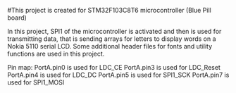 #This project is created for STM32F103C8T6 microcontroller (Blue Pill board)

In this project, SPI1 of the microcontroller is activated and then is used for transmitting data, that is sending arrays for letters to display words on a Nokia 5110 serial LCD. Some additional header files for fonts and utility functions are used in this project.

Pin map:
PortA.pin0 is used for LDC_CE
PortA.pin3 is used for LDC_Reset
PortA.pin4 is used for LDC_DC
PortA.pin5 is used for SPI1_SCK
PortA.pin7 is used for SPI1_MOSI


